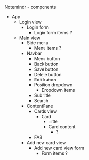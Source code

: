 Notemindr - components

- App
	- Login view
		- Login form
			- Login form items ?
	- Main view
		- Side menu
			- Menu items ?
		- Navbar
			- Menu button
			- Back button
			- Save button
			- Delete button
			- Edit button
			- Position dropdown
				- Dropdown items
			- Sub title
			- Search
		- ContentPane
			- Cards view
				- Card
					- Title
					- Card content
						- ?
			- FAB
		- Add new card view
			- Add new card view form
				- Form items ?
